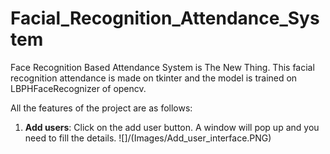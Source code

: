 # Facial_Recognition_Attendance_System

Face Recognition Based Attendance System is The New Thing. This facial recognition attendance is made on tkinter and the model is trained on LBPHFaceRecognizer of opencv. 


All the features of the project are as follows:

1. **Add users**:
Click on the add user button. A window will pop up and you need to fill the details.
![]/(Images/Add_user_interface.PNG)
